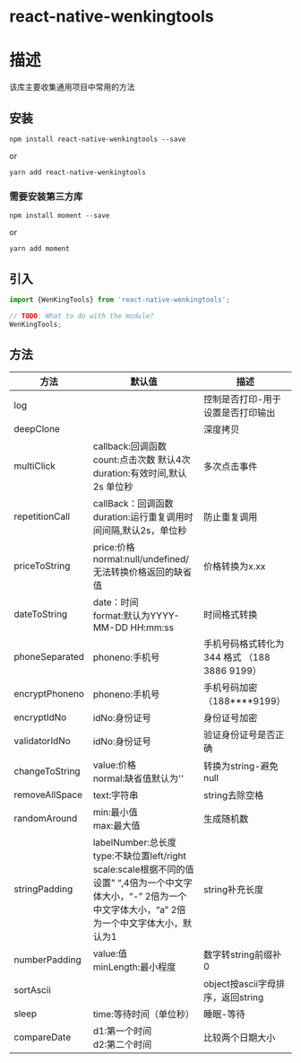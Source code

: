 
# react-native-wenkingtools

# 描述
该库主要收集通用项目中常用的方法
## 安装
```
npm install react-native-wenkingtools --save
```
or
```
yarn add react-native-wenkingtools
```

### 需要安装第三方库
```
npm install moment --save
```
or
```
yarn add moment
```

## 引入
```javascript
import {WenKingTools} from 'react-native-wenkingtools';

// TODO: What to do with the module?
WenKingTools;
```
## 方法
| 方法 |默认值| 描述 |
| -----| ---- | ---- |
| log | |控制是否打印-用于设置是否打印输出 |
| deepClone | | 深度拷贝 |
| multiClick | callback:回调函数 <br>count:点击次数 默认4次 </br>duration:有效时间,默认2s 单位秒 | 多次点击事件  |
| repetitionCall | callBack：回调函数 <br>duration:运行重复调用时间间隔,默认2s，单位秒</br>| 防止重复调用 |
| priceToString | price:价格<br>normal:null/undefined/无法转换价格返回的缺省值</br>| 价格转换为x.xx |
| dateToString |date：时间<br>format:默认为YYYY-MM-DD HH:mm:ss</br> | 时间格式转换 |
| phoneSeparated |phoneno:手机号 | 手机号码格式转化为 344 格式 （188 3886 9199） |
| encryptPhoneno |phoneno:手机号 | 手机号码加密（188****9199） |
| encryptIdNo | idNo:身份证号| 身份证号加密 |
| validatorIdNo | idNo:身份证号| 验证身份证号是否正确 |
| changeToString |value:价格<br>normal:缺省值默认为''</br> | 转换为string-避免null|undefined字段显示报错 |
| removeAllSpace |text:字符串 | string去除空格 |
| randomAround |min:最小值<br>max:最大值</br> | 生成随机数 |
| stringPadding |labelNumber:总长度 <br>type:不缺位置left/right</br> scale:scale根据不同的值设置” “,4倍为一个中文字体大小，“-” 2倍为一个中文字体大小，“a” 2倍为一个中文字体大小，默认为1| string补充长度 |
| numberPadding |value:值<br>minLength:最小程度</br> | 数字转string前缀补0 |
| sortAscii | | object按ascii字母排序，返回string |
| sleep |time:等待时间（单位秒） | 睡眠-等待  |
| compareDate |d1:第一个时间<br>d2:第二个时间</br> | 比较两个日期大小 |
